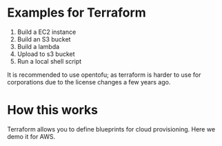 # Examples for Terraform

1. Build a EC2 instance
2. Build an S3 bucket
3. Build a lambda
4. Upload to s3 bucket
5. Run a local shell script

It is recommended to use opentofu; as terraform is harder to use for corporations due to
the license changes a few years ago.

# How this works

Terraform allows you to define blueprints for cloud provisioning. Here we demo it for AWS.